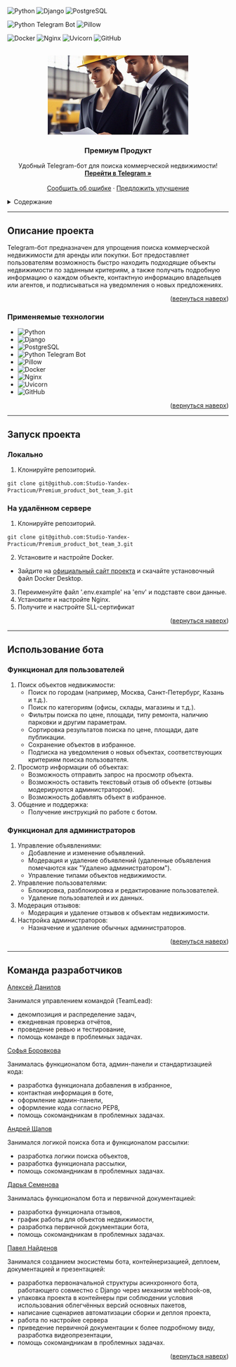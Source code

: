 <!-- Back to top link -->
<a name="readme-top"></a>

<!-- PROJECT SHIELDS -->
![Python](https://img.shields.io/badge/Python-v3.10--alpine-blue?style=flat&logo=python&labelColor=FDEBD0&logoColor=blue)
![Django](https://img.shields.io/badge/Django-v5.0-green?style=flat&logo=django&labelColor=FDEBD0&logoColor=blue)
![PostgreSQL](https://img.shields.io/badge/PostgreSQL-v13.15--alpine-blue?style=flat&logo=PostgreSQL&labelColor=FDEBD0&logoColor=blue)

![Python Telegram Bot](https://img.shields.io/badge/Python--telegram--bot-v21.2-blue?style=flat&logo=telegram&labelColor=FDEBD0&logoColor=blue)
![Pillow](https://img.shields.io/badge/Pillow-v10.3-blue?style=flat&logo=pillow&labelColor=FDEBD0&logoColor=blue)

![Docker](https://img.shields.io/badge/Docker-v26.1-green?style=flat&logo=docker&labelColor=FDEBD0&logoColor=blue)
![Nginx](https://img.shields.io/badge/nginx-1.26--alpine-blue?style=flat&logo=nginx&labelColor=FDEBD0&logoColor=blue)
![Uvicorn](https://img.shields.io/badge/Uvicorn-v0.23-green?style=flat&logo=gunicorn&labelColor=FDEBD0&logoColor=blue)
![GitHub](https://img.shields.io/badge/GitHub-Actions-blue?style=flat&logo=github&labelColor=FDEBD0&logoColor=blue)


<!-- PROJECT LOGO -->
<br />
<div align="center">
  <a href="https://github.com/Studio-Yandex-Practicum/Premium_product_bot_team_3">
    <img src="images/logo-big.jpg" alt="Logo" width="320" height="180">
  </a>

  <h3 align="center">Премиум Продукт</h3>

  <p align="center">
    Удобный Telegram-бот для поиска коммерческой недвижимости!
    <br />
    <a href="https://t.me/Comm_Real_Estate_Bot"><strong>Перейти в Telegram »</strong></a>
    <br />
    <br />
    <a href="https://github.com/Studio-Yandex-Practicum/Premium_product_bot_team_3/issues/new?labels=bug">Сообщить об ошибке</a>
    ·
    <a href="https://github.com/Studio-Yandex-Practicum/Premium_product_bot_team_3/issues/new?labels=enhancement">Предложить улучшение</a>
  </p>
</div>

<!-- TABLE OF CONTENTS -->
<details>
  <summary>Содержание</summary>
  <ol>
    <li>
      <a href="#описание-проекта">Описание проекта</a>
      <ul>
        <li><a href="#применяемые-технологии">Применяемые технологии</a></li>
      </ul>
    </li>
    <li>
      <a href="#запуск-проекта">Запуск проекта</a>
      <ul>
        <li><a href="#локально">Локально</a></li>
        <li><a href="#на-удалённом-сервере">На удалённом сервере</a></li>
      </ul>
    </li>
    <li><a href="#использование-бота">Использование бота</a>
      <ul>
        <li><a href="#функционал-для-пользователей">Функционал для пользователей</a></li>
        <li><a href="#функционал-для-пользователей">Функционал для администраторов</a></li>
      </ul>
    </li>
    <li><a href="#команда-разработчиков">Команда разработчиков</a></li>
  </ol>
</details>


___
<!-- ABOUT THE PROJECT -->
## Описание проекта
Telegram-бот предназначен для упрощения поиска коммерческой недвижимости для аренды или покупки. Бот предоставляет пользователям возможность быстро находить подходящие объекты недвижимости по заданным критериям, а также получать подробную информацию о каждом объекте, контактную информацию владельцев или агентов, и подписываться на уведомления о новых предложениях.

<p align="right">(<a href="#readme-top">вернуться наверх</a>)</p>

### Применяемые технологии
* ![Python](https://img.shields.io/badge/Python-v3.10--alpine-blue?style=flat&logo=python&labelColor=FDEBD0&logoColor=blue)
* ![Django](https://img.shields.io/badge/Django-v5.0-green?style=flat&logo=django&labelColor=FDEBD0&logoColor=blue)
* ![PostgreSQL](https://img.shields.io/badge/PostgreSQL-v13.15--alpine-blue?style=flat&logo=PostgreSQL&labelColor=FDEBD0&logoColor=blue)
* ![Python Telegram Bot](https://img.shields.io/badge/Python--telegram--bot-v21.2-blue?style=flat&logo=telegram&labelColor=FDEBD0&logoColor=blue)
* ![Pillow](https://img.shields.io/badge/Pillow-v10.3-blue?style=flat&logo=pillow&labelColor=FDEBD0&logoColor=blue)
* ![Docker](https://img.shields.io/badge/Docker-v26.1-green?style=flat&logo=docker&labelColor=FDEBD0&logoColor=blue)
* ![Nginx](https://img.shields.io/badge/nginx-1.26--alpine-blue?style=flat&logo=nginx&labelColor=FDEBD0&logoColor=blue)
* ![Uvicorn](https://img.shields.io/badge/Uvicorn-v0.23-green?style=flat&logo=gunicorn&labelColor=FDEBD0&logoColor=blue)
* ![GitHub](https://img.shields.io/badge/GitHub-Actions-blue?style=flat&logo=github&labelColor=FDEBD0&logoColor=blue)

<p align="right">(<a href="#readme-top">вернуться наверх</a>)</p>


___
## Запуск проекта

### Локально
1. Клонируйте репозиторий.
```
git clone git@github.com:Studio-Yandex-Practicum/Premium_product_bot_team_3.git
```

### На удалённом сервере
1. Клонируйте репозиторий.
```
git clone git@github.com:Studio-Yandex-Practicum/Premium_product_bot_team_3.git
```
2. Установите и настройте Docker.
- Зайдите на [официальный сайт проекта](https://www.docker.com/products/docker-desktop) и скачайте установочный файл Docker Desktop.
3. Переименуйте файл '.env.example' на 'env' и подставте свои данные.
4. Установите и настройте Nginx.
5. Получите и настройте SLL-сертификат

<p align="right">(<a href="#readme-top">вернуться наверх</a>)</p>


___
## Использование бота

### Функционал для пользователей
1. Поиск объектов недвижимости:
   - Поиск по городам (например, Москва, Санкт-Петербург, Казань и т.д.).
   - Поиск по категориям (офисы, склады, магазины и т.д.).
   - Фильтры поиска по цене, площади, типу ремонта, наличию парковки и другим параметрам.
   - Сортировка результатов поиска по цене, площади, дате публикации.
   - Сохранение объектов в избранное.
   - Подписка на уведомления о новых объектах, соответствующих критериям поиска пользователя.
2. Просмотр информации об объектах:
   - Возможность отправить запрос на просмотр объекта.
   - Возможность оставить текстовый отзыв об объекте (отзывы модерируются администратором).
   - Возможность добавлять объект в избранное.
3. Общение и поддержка:
   - Получение инструкций по работе с ботом.

### Функционал для администраторов
1. Управление объявлениями:
   - Добавление и изменение объявлений.
   - Модерация и удаление объявлений (удаленные объявления помечаются как "Удалено администратором").
   - Управление типами объектов недвижимости.
3. Управление пользователями:
   - Блокировка, разблокировка и редактирование пользователей.
   - Удаление пользователей и их данных.
4. Модерация отзывов:
   - Модерация и удаление отзывов к объектам недвижимости.
5. Настройка администраторов:
   - Назначение и удаление обычных администраторов.

<p align="right">(<a href="#readme-top">вернуться наверх</a>)</p>


___
## Команда разработчиков
[Алексей Данилов](https://github.com/AlexeyDanilov)

Занимался управлением командой (TeamLead):
* декомпозиция и распределение задач,
* ежедневная проверка отчётов,
* проведение ревью и тестирование,
* помощь команде в проблемных задачах.

[Софья Боровкова](https://github.com/SofiaBorovkova)

Занималась функционалом бота, админ-панели и стандартизацией кода:
* разработка функционала добавления в избранное,
* контактная информация в боте,
* оформление админ-панели,
* оформление кода согласно PEP8,
* помощь сокомандникам в проблемных задачах.

[Андрей Щапов](https://github.com/somwhereAway)

Занимался логикой поиска бота и функционалом рассылки:
* разработка логики поиска объектов,
* разработка функционала рассылки,
* помощь сокомандникам в проблемных задачах.

[Дарья Семенова](https://github.com/OFF1GHT)

Занималась функционалом бота и первичной документацией:
* разработка функционала отзывов,
* график работы для объектов недвижимости,
* разработка первичной документации бота,
* помощь сокомандникам в проблемных задачах.

[Павел Найденов](https://github.com/meteopavel)

Занимался созданием экосистемы бота, контейнеризацией, деплоем, документацией и презентацией:
* разработка первоначальной структуры асинхронного бота, работающего совместно с Django через механизм webhook-ов,
* упаковка проекта в контейнеры при соблюдении условия использования облегчённых версий основных пакетов,
* написание сценариев автоматизации сборки и деплоя проекта,
* работа по настройке сервера
* приведение первичной документации к более подробному виду, разработка видеопрезентации, 
* помощь сокомандникам в проблемных задачах.

<p align="right">(<a href="#readme-top">вернуться наверх</a>)</p>